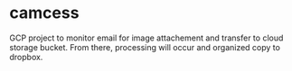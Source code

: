 # camcess
GCP project to monitor email for image attachement and transfer to cloud storage bucket.  From there, processing will occur and organized copy to dropbox.
